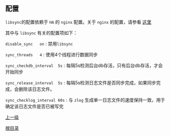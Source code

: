 配置
--

`libsync`的配置依赖于 `HA` 的 `nginx` 配置。关于 `nginx` 的配置，请参看 [这里](../ha/nginx.md)

其中与 `libsync` 有关的配置项如下：

`disable_sync	on`	:	禁用`libsync`

`sync_threads	4`	:	使用4个线程进行数据同步

`sync_checkdb_interval	5s`	:	每隔5s检测后台db存活，只有后台db存活，才会开始同步

`sync_release_interval	5s`	: 	每隔5s检测日志文件是否同步完成，如果同步完成，会删除该日志文件。

`sync_checklog_interval 60s` : 	与 `zlog` 生成单一日志文件的速度保持一致，用于确定该日志文件是否已被写完

[上一级](index.md)

[根目录](../../index.md)